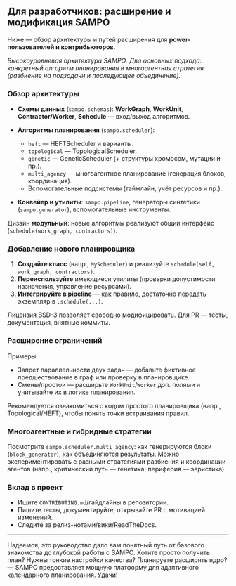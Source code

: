 ## Для разработчиков: расширение и модификация SAMPO

Ниже — обзор архитектуры и путей расширения для **power-пользователей и контрибьюторов**.

*Высокоуровневая архитектура SAMPO. Два основных подхода: конкретный алгоритм планирования и многоагентная стратегия (разбиение на подзадачи и последующее объединение).*

### Обзор архитектуры

* **Схемы данных** (`sampo.schemas`): **WorkGraph**, **WorkUnit**, **Contractor/Worker**, **Schedule** — вход/выход алгоритмов.
* **Алгоритмы планирования** (`sampo.scheduler`):

  * `heft` — HEFTScheduler и варианты.
  * `topological` — TopologicalScheduler.
  * `genetic` — GeneticScheduler (+ структуры хромосом, мутации и пр.).
  * `multi_agency` — многоагентное планирование (генерация блоков, координация).
  * Вспомогательные подсистемы (таймлайн, учёт ресурсов и пр.).
* **Конвейер и утилиты**: `sampo.pipeline`, генераторы синтетики (`sampo.generator`), вспомогательные инструменты.

Дизайн **модульный**: новые алгоритмы реализуют общий интерфейс (`schedule(work_graph, contractors)`).

### Добавление нового планировщика

1. **Создайте класс** (напр., `MyScheduler`) и реализуйте `schedule(self, work_graph, contractors)`.
2. **Переиспользуйте** имеющиеся утилиты (проверки допустимости назначения, управление ресурсами).
3. **Интегрируйте в pipeline** — как правило, достаточно передать экземпляр в `.schedule(...)`.

Лицензия BSD-3 позволяет свободно модифицировать. Для PR — тесты, документация, внятные коммиты.

### Расширение ограничений

Примеры:

* Запрет параллельности двух задач — добавьте фиктивное предшествование в граф или проверку в планировщике.
* Смены/простои — расширьте `WorkUnit`/`Worker` доп. полями и учитывайте их в логике планирования.

Рекомендуется ознакомиться с кодом простого планировщика (напр., Topological/HEFT), чтобы понять точки встраивания правил.

### Многоагентные и гибридные стратегии

Посмотрите `sampo.scheduler.multi_agency`: как генерируются блоки (`block_generator`), как объединяются результаты. Можно экспериментировать с разными стратегиями разбиения и координации агентов (напр., критический путь — генетика; периферия — эвристика).

### Вклад в проект

* Ищите `CONTRIBUTING.md`/гайдлайны в репозитории.
* Пишите тесты, документируйте, открывайте PR с мотивацией изменений.
* Следите за релиз-нотами/вики/ReadTheDocs.

---

Надеемся, это руководство дало вам понятный путь от базового знакомства до глубокой работы с SAMPO. Хотите просто получить план? Нужны тонкие настройки качества? Планируете расширять ядро? — SAMPO предоставляет мощную платформу для адаптивного календарного планирования. Удачи!
